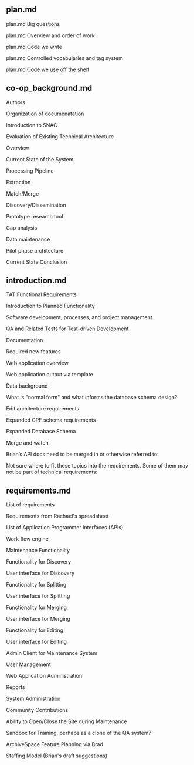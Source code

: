 
plan.md
--------

plan.md Big questions

plan.md Overview and order of work

plan.md Code we write

plan.md Controlled vocabularies and tag system 

plan.md Code we use off the shelf

co-op_background.md
-----

Authors

Organization of documenatation

Introduction to SNAC

Evaluation of Existing Technical Architecture

Overview

Current State of the System

Processing Pipeline

Extraction

Match/Merge

Discovery/Dissemination

Prototype research tool

Gap analysis

Data maintenance

Pilot phase architecture

Current State Conclusion


introduction.md
--------

TAT Functional Requirements

Introduction to Planned Functionality

Software development, processes, and project management

QA and Related Tests for Test-driven Development

Documentation

Required new features

Web application overview

Web application output via template

Data background

What is "normal form" and what informs the database schema design?

Edit architecture requirements

Expanded CPF schema requirements

Expanded Database Schema

Merge and watch

Brian’s API docs need to be merged in or otherwise referred to:

Not sure where to fit these topics into the requirements. Some of them may not be part of technical requirements:


requirements.md
----

List of requirements

Requirements from Rachael's spreadsheet

List of Application Programmer Interfaces (APIs)

Work flow engine

Maintenance Functionality

Functionality for Discovery

User interface for Discovery

Functionality for Splitting

User interface for Splitting

Functionality for Merging

User interface for Merging

Functionality for Editing

User interface for Editing

Admin Client for Maintenance System

User Management

Web Application Administration

Reports

System Administration

Community Contributions

Ability to Open/Close the Site during Maintenance

Sandbox for Training, perhaps as a clone of the QA system?

ArchiveSpace Feature Planning via Brad

Staffing Model (Brian's draft suggestions)
